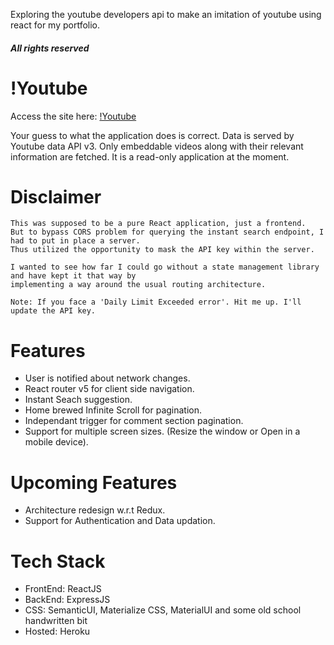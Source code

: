 Exploring the youtube developers api to make an imitation of youtube using react for my portfolio.

##### All rights reserved

# !Youtube

Access the site here: [!Youtube](https://notyoutube-007.herokuapp.com//)

Your guess to what the application does is correct. Data is served by Youtube data API v3.
Only embeddable videos along with their relevant information are fetched.
It is a read-only application at the moment.


# Disclaimer

```
This was supposed to be a pure React application, just a frontend. 
But to bypass CORS problem for querying the instant search endpoint, I had to put in place a server. 
Thus utilized the opportunity to mask the API key within the server.

I wanted to see how far I could go without a state management library and have kept it that way by 
implementing a way around the usual routing architecture.
```

```
Note: If you face a 'Daily Limit Exceeded error'. Hit me up. I'll update the API key.
```

# Features

- User is notified about network changes.
- React router v5 for client side navigation.
- Instant Seach suggestion.
- Home brewed Infinite Scroll for pagination.
- Independant trigger for comment section pagination.
- Support for multiple screen sizes. (Resize the window or Open in a mobile device).

# Upcoming Features

- Architecture redesign w.r.t Redux.
- Support for Authentication and Data updation.


# Tech Stack

- FrontEnd: ReactJS
- BackEnd: ExpressJS
- CSS: SemanticUI, Materialize CSS, MaterialUI and some old school handwritten bit
- Hosted: Heroku
